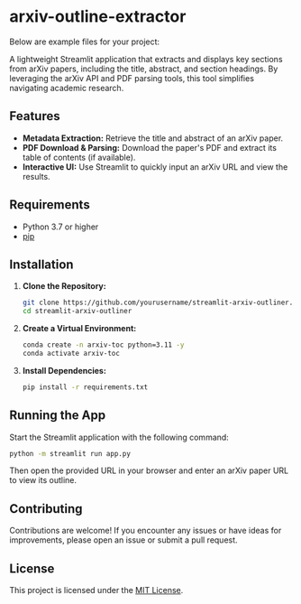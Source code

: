 # arxiv-outline-extractor

Below are example files for your project:

A lightweight Streamlit application that extracts and displays key sections from arXiv papers, including the title, abstract, and section headings. By leveraging the arXiv API and PDF parsing tools, this tool simplifies navigating academic research.

## Features

- **Metadata Extraction:** Retrieve the title and abstract of an arXiv paper.
- **PDF Download & Parsing:** Download the paper's PDF and extract its table of contents (if available).
- **Interactive UI:** Use Streamlit to quickly input an arXiv URL and view the results.

## Requirements

- Python 3.7 or higher
- [pip](https://pip.pypa.io/en/stable/installation/)

## Installation

1. **Clone the Repository:**

   ```bash
   git clone https://github.com/yourusername/streamlit-arxiv-outliner.git
   cd streamlit-arxiv-outliner
   ```

2. **Create a Virtual Environment:**

   ```bash
   conda create -n arxiv-toc python=3.11 -y
   conda activate arxiv-toc
   ```

3. **Install Dependencies:**

   ```bash
   pip install -r requirements.txt
   ```

## Running the App

Start the Streamlit application with the following command:

```bash
python -m streamlit run app.py
```

Then open the provided URL in your browser and enter an arXiv paper URL to view its outline.

## Contributing

Contributions are welcome! If you encounter any issues or have ideas for improvements, please open an issue or submit a pull request.

## License

This project is licensed under the [MIT License](LICENSE).
